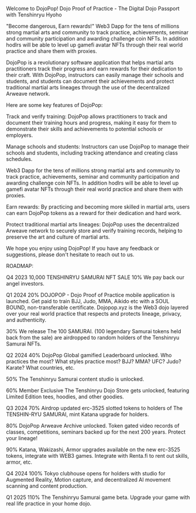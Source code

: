 
Welcome to DojoPop!   Dojo Proof of Practice - The Digital Dojo Passport with Tenshinryu Hyoho

"Become dangerous, Earn rewards!" Web3 Dapp for the tens of millions strong martial arts and community to track practice, achievements, seminar and community participation and awarding challenge coin NFTs. In addition hodlrs will be able to level up gamefi avatar NFTs through their real world practice and share them with proxies.


DojoPop is a revolutionary software application that helps martial arts practitioners track their progress and earn rewards for their dedication to their craft. With DojoPop, instructors can easily manage their schools and students, and students can document their achievements and protect traditional martial arts lineages through the use of the decentralized Arweave network.

Here are some key features of DojoPop:

Track and verify training: DojoPop allows practitioners to track and document their training hours and progress, making it easy for them to demonstrate their skills and achievements to potential schools or employers.

Manage schools and students: Instructors can use DojoPop to manage their schools and students, including tracking attendance and creating class schedules.

Web3 Dapp for the tens of millions strong martial arts and community to track practice, achievements, seminar and community participation and awarding challenge coin NFTs. In addition hodlrs will be able to level up gamefi avatar NFTs through their real world practice and share them with proxies.

Earn rewards: By practicing and becoming more skilled in martial arts, users can earn DojoPop tokens as a reward for their dedication and hard work.

Protect traditional martial arts lineages: DojoPop uses the decentralized Arweave network to securely store and verify training records, helping to preserve the art and culture of martial arts.

We hope you enjoy using DojoPop! If you have any feedback or suggestions, please don't hesitate to reach out to us.


ROADMAP:

Q4 2023 
10,000 TENSHINRYU SAMURAI NFT SALE
10% We pay back our angel investors.

Q1 2024
20%  DOJOPOP - Dojo Proof of Practice mobile application is launched. Get paid to train BJJ, Judo, MMA, Aikido etc with a SOUL BOUND, non-transferable certificate. Dojopop.xyz is the Web3 dojo layered over your real world practice that respects and protects lineage, privacy, and authenticity.

30% We release The 100 SAMURAI. (100 legendary Samurai tokens held back from the sale) are airdropped to random holders of  the Tenshinryu Samurai NFTs.

Q2 2024
 40%  DojoPop Global gamified Leaderboard unlocked. Who practices the most? What styles practice most? BJJ? MMA? UFC? Judo? Karate? What countries, etc. 

50% The Tenshinryu Samurai content studio is unlocked. 

60% Member Exclusive The Tenshinryu Dojo Store gets unlocked, featuring Limited Edition tees, hoodies, and other goodies.

Q3 2024
70% Airdrop updated erc-3525 slotted tokens to holders of The TENSHIN-RYU SAMURAI, mint Katana upgrade for holders.

80% DojoPop Arweave Archive unlocked. Token gated video records of classes, competitions, seminars backed up for the next 200 years. Protect your lineage!

90% Katana, Wakizashi, Armor upgrades available on the new erc-3525 tokens, integrate with WEB3 games. Integrate with Renta.fi to rent out skills, armor, etc.

Q4 2024
100% Tokyo clubhouse opens for holders with studio for Augmented Reality, Motion capture, and decentralized AI movement scanning and content production.

Q1 2025
110% The Tenshinryu Samurai game beta. Upgrade your game with real life practice in your home dojo.
